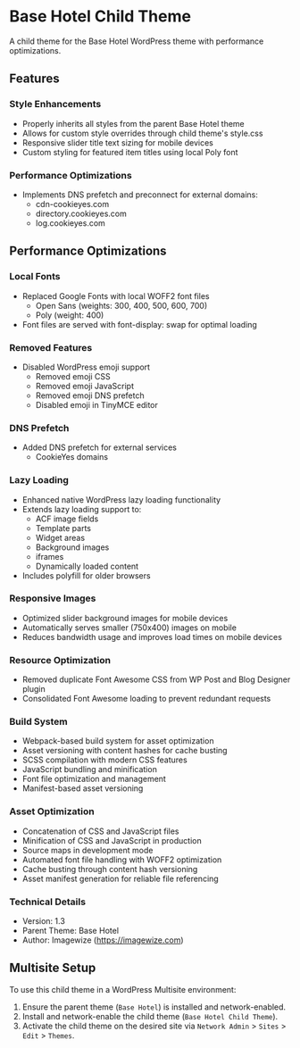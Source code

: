 # Base Hotel Child Theme

A child theme for the Base Hotel WordPress theme with performance optimizations.

## Features

### Style Enhancements
- Properly inherits all styles from the parent Base Hotel theme
- Allows for custom style overrides through child theme's style.css
- Responsive slider title text sizing for mobile devices
- Custom styling for featured item titles using local Poly font

### Performance Optimizations
- Implements DNS prefetch and preconnect for external domains:
  - cdn-cookieyes.com
  - directory.cookieyes.com
  - log.cookieyes.com

## Performance Optimizations

### Local Fonts
- Replaced Google Fonts with local WOFF2 font files
  - Open Sans (weights: 300, 400, 500, 600, 700)
  - Poly (weight: 400)
- Font files are served with font-display: swap for optimal loading

### Removed Features
- Disabled WordPress emoji support
  - Removed emoji CSS
  - Removed emoji JavaScript
  - Removed emoji DNS prefetch
  - Disabled emoji in TinyMCE editor

### DNS Prefetch
- Added DNS prefetch for external services
  - CookieYes domains

### Lazy Loading
- Enhanced native WordPress lazy loading functionality
- Extends lazy loading support to:
  - ACF image fields
  - Template parts
  - Widget areas
  - Background images
  - iframes
  - Dynamically loaded content
- Includes polyfill for older browsers

### Responsive Images
- Optimized slider background images for mobile devices
- Automatically serves smaller (750x400) images on mobile
- Reduces bandwidth usage and improves load times on mobile devices

### Resource Optimization
- Removed duplicate Font Awesome CSS from WP Post and Blog Designer plugin
- Consolidated Font Awesome loading to prevent redundant requests

### Build System
- Webpack-based build system for asset optimization
- Asset versioning with content hashes for cache busting
- SCSS compilation with modern CSS features
- JavaScript bundling and minification
- Font file optimization and management
- Manifest-based asset versioning

### Asset Optimization
- Concatenation of CSS and JavaScript files
- Minification of CSS and JavaScript in production
- Source maps in development mode
- Automated font file handling with WOFF2 optimization
- Cache busting through content hash versioning
- Asset manifest generation for reliable file referencing

### Technical Details
- Version: 1.3
- Parent Theme: Base Hotel
- Author: Imagewize (https://imagewize.com)

## Multisite Setup

To use this child theme in a WordPress Multisite environment:

1. Ensure the parent theme (`Base Hotel`) is installed and network-enabled.
2. Install and network-enable the child theme (`Base Hotel Child Theme`).
3. Activate the child theme on the desired site via `Network Admin` > `Sites` > `Edit` > `Themes`.